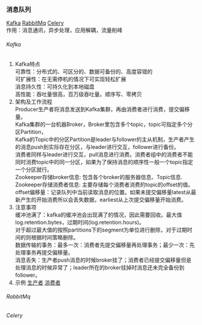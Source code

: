 ### 消息队列
   [Kafka](/docs/message_queue.md#Kafka)
   [RabbitMq](/docs/message_queue.md#RabbitMq)
   [Celery](/docs/message_queue.md#Celery)  
   作用：消息通讯，异步处理，应用解耦，流量削峰

###### Kafka
1. Kafka特点  
   可靠性：分布式的、可区分的、数据可备份的、高度容错的  
   可扩展性：在无需停机的情况下可实现轻松扩展  
   消息持久性：可持久化到本地磁盘  
   高性能：吞吐量很高，百万级吞吐量。顺序写、零拷贝  
2. 架构及工作流程  
   Producer生产者将消息发送到Kafka集群，再由消费者进行消费，提交偏移量。  
   Kafka集群的一台机器Broker，Broker里包含多个topic，topic可指定多个分区Partition，  
   Kafka的Topic中的分区Partition是leader与follower的主从机制，生产者产生的消息push到实际存在分区，与leader进行交互，follower进行备份。  
   消费者同样与leader进行交互，pull消息进行消费。消费者组中的消费者不能同时消费topic中的同一分区，如果为了保持消息的顺序性一般一个topic指定一个分区就行。  
   Zookeeper存储broker信息: 包含各个broker的服务器信息、Topic信息.  
   Zookeeper存储消费者信息: 主要存储每个消费者消费的topic的offset的值。  
   offset偏移量：记录队列中当前读取消息的位置。如果未提交偏移量latest从最新产生的开始消费所以会丢失数据，earliest从上次提交偏移量开始消费。  
3. 注意事项  
   缓冲池满了：kafka的缓冲池会出现满了的情况，因此需要回收。最大值log.retention.bytes，过期时间(log.retention.hours)。  
             对于超过最大值的按照partitions下的segment为单位进行删除，对于过期时间的则根据时间策略删除。  
   数据传输的事务：最多一次：消费者先提交偏移量再处理事务；最少一次：先处理事务再提交偏移量。  
   消息丢失：生产者push消息的时候broker挂了；消费者已经提交偏移量但是处理消息的时候异常了；leader所在的broker挂掉时消息还未完全备份到follower。  
4. 示例
   [生产者](https://github.com/SanfordLuo/tool_demos/blob/master/script/kafka_producer.py)
   [消费者](https://github.com/SanfordLuo/tool_demos/blob/master/script/kafka_consumer.py)

###### RabbitMq

###### Celery
